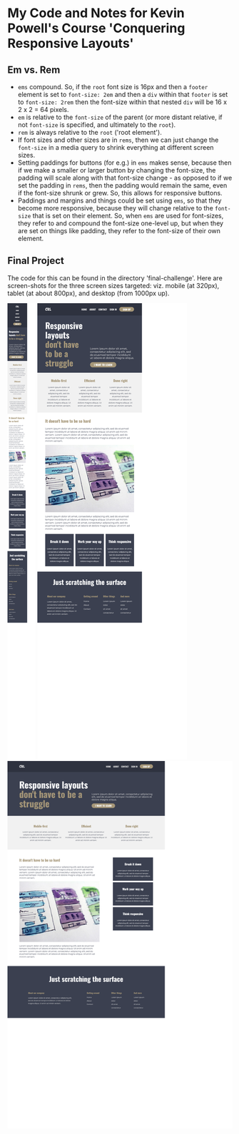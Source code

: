 # My Code and Notes for Kevin Powell's Course 'Conquering Responsive Layouts'

## Em vs. Rem

- `ems` compound. So, if the `root` font size is 16px and then a `footer` element is set to `font-size: 2em` and then a `div` within that `footer` is set to `font-size: 2rem` then the font-size within that nested `div` will be 16 x 2 x 2 = 64 pixels.
- `em` is relative to the `font-size` of the parent (or more distant relative, if not `font-size` is specified, and ultimately to the `root`).
- `rem` is always relative to the `root` ('root element').
- If font sizes and other sizes are in `rems`, then we can just change the `font-size` in a media query to shrink everything at different screen sizes.
- Setting paddings for buttons (for e.g.) in `ems` makes sense, because then if we make a smaller or larger button by changing the font-size, the padding will scale along with that font-size change - as opposed to if we set the padding in `rems`, then the padding would remain the same, even if the font-size shrunk or grew. So, this allows for responsive buttons.
- Paddings and margins and things could be set using `ems`, so that they become more responsive, because they will change relative to the `font-size` that is set on their element. So, when `ems` are used for font-sizes, they refer to and compound the font-size one-level up, but when they are set on things like padding, they refer to the font-size of their own element.

## Final Project

The code for this can be found in the directory 'final-challenge'. Here are screen-shots for the three screen sizes targeted: viz. mobile (at 320px), tablet (at about 800px), and desktop (from 1000px up).

<img src="./final-challenge/Mobile-screen-width.png">
<img src="./final-challenge/Tablet-screen-width.png">
<img src="./final-challenge/Desktop-screen-width.png">
